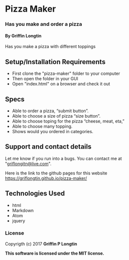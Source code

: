 # Pizza Maker

### Has you make and order a pizza

#### By Griffin Longtin

Has you make a pizza with different toppings

## Setup/Installation Requirements
* First clone the "pizza-maker" folder to your computer
* Then open the folder in your GUI
* Open "index.html" on a browser and check it out

## Specs
* Able to order a pizza, “submit button”.
* Able to choose a size of pizza “size button”.
* Able to choose toping for the pizza “cheese, meat, eta,”
* Able to choose many topping.
* Shows would you ordered in categories.

## Support and contact details

Let me know if you run into a bugs. You can contact me at "griflongitn@live.com".

Here is the link to the github pages for this website https://griflongtin.github.io/pizza-maker/
## Technologies Used

* html
* Markdown
* Atom
* jquery

### License

Copyrigth (c) 2017 **Griffin P Longtin**

**This software is licensed under the MIT license.**

